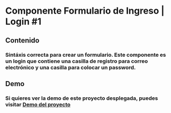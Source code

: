 Componente Formulario de Ingreso | Login #1
====

**Contenido**
-------------

### Sintáxis correcta para crear un formulario. Este componente es un login que contiene una casilla de registro para correo electrónico y una casilla para colocar un password.


**Demo**
-------------

### Si quieres ver la demo de este proyecto desplegada, puedes visitar [Demo del proyecto](https://larrykevin.github.io/form-component1/)